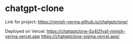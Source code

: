 # chatgpt-clone

Link for project:
 https://nimish-verma.github.io/chatgptclone/

Deployed on Vercel: 
https://chatgptclone-5z4l2fva1-nimish-verma.vercel.app
https://chatgptclone-sigma.vercel.app/

